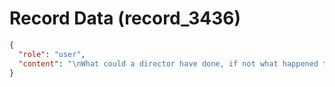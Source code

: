 # Record Data (record_3436)

```json
{
  "role": "user",
  "content": "\nWhat could a director have done, if not what happened to me, that could have led to this fast a departure? Under performance is enough? Or somethign else?\n"
}
```

